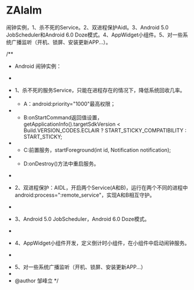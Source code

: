# ZAlalm
闹钟实例，1、杀不死的Service。2、双进程保护Aidl。3、Android 5.0 JobScheduler和Android 6.0 Doze模式。4、AppWidget小组件。5、对一些系统广播监听（开机、锁屏、安装更新APP...）。

/**
 * Android 闹钟实例：
 * <p>
 * 1、杀不死的服务Service，只能在进程存在的情况下，降低系统回收几率。
 * - A：android:priority="1000"最高权限；
 * - B:onStartCommand返回值设置，getApplicationInfo().targetSdkVersion < Build.VERSION_CODES.ECLAIR ? START_STICKY_COMPATIBILITY : START_STICKY;
 * - C:前置服务，startForeground(int id, Notification notification);
 * - D:onDestroy()方法中重启服务。
 * <p>
 * 2、双进程保护：AIDL，开启两个Service(A和B)，运行在两个不同的进程中android:process=":remote_service"，实现A和B相互守护。
 * <p>
 * 3、Android 5.0 JobScheduler，Android 6.0 Doze模式。
 * <p>
 * 4、AppWidget小组件开发，定义倒计时小组件，在小组件中启动闹钟服务。
 * <p>
 * 5、对一些系统广播监听（开机、锁屏、安装更新APP...）
 *
 * @author 邹峰立
 */
